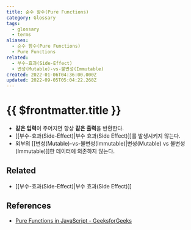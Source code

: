 ```yaml
---
title: 순수 함수(Pure Functions)
category: Glossary
tags:
  - glossary
  - terms
aliases:
  - 순수 함수(Pure Functions)
  - Pure Functions
related:
  - 부수-효과(Side-Effect)
  - 변성(Mutable)-vs-불변성(Immutable)
created: 2022-01-06T04:36:00.000Z
updated: 2022-09-05T05:04:22.268Z
---
```


# {{ $frontmatter.title }}

- **같은 입력**이 주어지면 항상 **같은 출력**을 반환한다.
- [[부수-효과(Side-Effect)|부수 효과(Side Effect)]]를 발생시키지 않는다.
- 외부의 [[변성(Mutable)-vs-불변성(Immutable)|변성(Mutable) vs 불변성(Immutable)]]한 데이터에 의존하지 않는다.

## Related

- [[부수-효과(Side-Effect)|부수 효과(Side Effect)]]

## References

- [Pure Functions in JavaScript - GeeksforGeeks](https://www.geeksforgeeks.org/pure-functions-in-javascript/)
